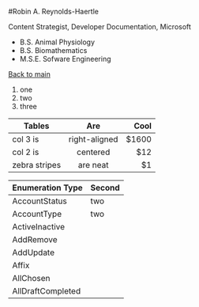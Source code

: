 #Robin A. Reynolds-Haertle

Content Strategist, Developer Documentation, Microsoft

* B.S. Animal Physiology
* B.S. Biomathematics
* M.S.E. Sofware Engineering
 
[Back to main](https://github.com/RobinRH/hello-world/blob/master/README.md)

1. one
2. two
3. three

| Tables        | Are           | Cool  |
| ------------- |:-------------:| -----:|
| col 3 is      | right-aligned | $1600 |
| col 2 is      | centered      |   $12 |
| zebra stripes | are neat      |    $1 |

| Enumeration Type | Second |
|------------|------------|
| AccountStatus | two |
| AccountType | two |
| ActiveInactive |
| AddRemove |
| AddUpdate |
| Affix |
| AllChosen |
| AllDraftCompleted |
